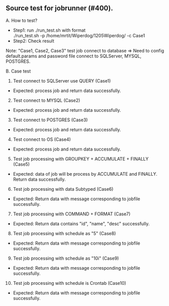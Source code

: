 Source test for jobrunner (#400).
---------------------------------------------
A. How to test?  
- Step1: run ./run_test.sh with format  
	./run_test.sh -p /home/mrtit/Wiperdog/1205Wiperdog/ -c Case1  
- Step2: Check result  

Note: "Case1, Case2, Case3" test job connect to database => Need to config default.params and password file connect to SQLServer, MYSQL, POSTGRES.  

B. Case test  
1. Test connect to SQLServer use QUERY (Case1)  
- Expected: process job and return data successfully.  

2. Test connect to MYSQL (Case2)  
- Expected: process job and return data successfully.  

3. Test connect to POSTGRES (Case3)  
- Expected: process job and return data successfully.  

4. Test connect to OS (Case4)  
- Expected: process job and return data successfully.  

5. Test job processing with GROUPKEY + ACCUMULATE + FINALLY (Case5)  
- Expected: data of job will be process by ACCUMULATE and FINALLY. Return data successfully.  

6. Test job processing with data Subtyped (Case6)  
- Expected: Return data with message corresponding to jobfile successfully.  

7. Test job processing with COMMAND + FORMAT (Case7)  
- Expected: Return data contains "id", "name", "desc" successfully.  

8. Test job processing with schedule as "5" (Case8)  
- Expected: Return data with message corresponding to jobfile successfully.  

9. Test job processing with schedule as "10i" (Case9)  
- Expected: Return data with message corresponding to jobfile successfully.  

10. Test job processing with schedule is Crontab (Case10)  
- Expected: Return data with message corresponding to jobfile successfully.    
